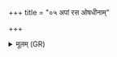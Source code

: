 +++
title = "०५ अपां रस ओषधीनाम्"

+++
<details><summary>मूलम् (GR)</summary>

अपां रस ओषधीनाम्  
अथो वनस्पतीनाम् ।  
अथो सोमस्य भ्रातास्य्  
आर्श्यम् असि वृष्ण्यम् ॥
</details>